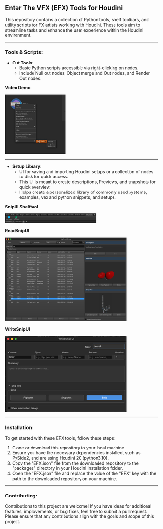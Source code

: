 ## Enter The VFX (EFX) Tools for Houdini

This repository contains a collection of Python tools, shelf toolbars, and utility scripts for FX artists working with Houdini. These tools aim to streamline tasks and enhance the user experience within the Houdini environment.

---

### Tools & Scripts:

- **Out Tools**:
  - Basic Python scripts accessible via right-clicking on nodes.
  - Include Null out nodes, Object merge and Out nodes, and Render Out nodes.

**Video Demo**

[<img src="https://github.com/Th3Disasterpiece/EFX/blob/master/config/thumbnails/out_tools_snapshot.png" width="200">](https://vimeo.com/653346110)

---

- **Setup Library**:
  - UI for saving and importing Houdini setups or a collection of nodes to disk for quick access.
  - This UI is meant to create descriptions, Previews, and snapshots for quick overview.
  - Helps create a personalized library of commonly used systems, examples, vex and python snippets, and setups.

**SnipUI Shelftool**

<img src="https://github.com/Th3Disasterpiece/EFX/blob/master/config/thumbnails/snipUIShelftool_snapshot.png" alt="SnipUI Shelftool" width="300">

**ReadSnipUI**

<img src="https://github.com/Th3Disasterpiece/EFX/blob/a8a304c5cba50b6fb94bd8a41340b576e3d2ba6d/config/thumbnails/readSnipUI_snapshot.png" alt="Read SnipUI" width="400">

**WriteSnipUI**

<img src="https://github.com/Th3Disasterpiece/EFX/blob/master/config/thumbnails/writeSnipUI_snapshot.png" alt="Write SnipUI" width="400">


---

### Installation:

To get started with these EFX tools, follow these steps:
1. Clone or download this repository to your local machine.
2. Ensure you have the necessary dependencies installed, such as PySide2, and are using Houdini 20 (python3.10).
3. Copy the "EFX.json" file from the downloaded repository to the "packages" directory in your Houdini installation folder.
4. Open the "EFX.json" file and replace the value of the "EFX" key with the path to the downloaded repository on your machine.

---

### Contributing:

Contributions to this project are welcome! If you have ideas for additional features, improvements, or bug fixes, feel free to submit a pull request. Please ensure that any contributions align with the goals and scope of this project.
